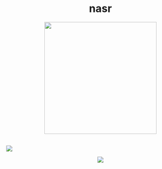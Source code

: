 <h1 align="center">nasr</h1>



<div align="center">

  <img src="https://github-readme-activity-graph.vercel.app/graph?username=nasrlol&radius=16&theme=react&area=true&order=5" height="300"   />
</div>

<br/>

![](https://komarev.com/ghpvc/?username=your-github-username)
<br/>

<div align="center">
  <img src="https://profile-counter.glitch.me/nasrlol/count.svg?"  />
</div>
